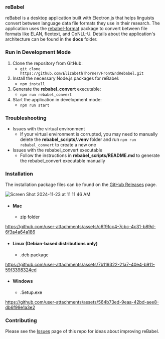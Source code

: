 ### reBabel

reBabel is a desktop application built with Electron.js that helps linguists convert between language data file formats they use in their research. The application uses the [rebabel-format](https://github.com/mr-martian/rebabel-format) package to convert between file formats like ELAN, flextext, and CoNLL-U. Details about the application's architecture can be found in the **docs** folder.

### Run in Development Mode
1. Clone the repository from GitHub:
    - `git clone https://github.com/ElizabethThorner/FrontEndRebabel.git`
2. Install the necessary Node.js packages for reBabel:
    - `npm install`
3. Generate the **rebabel_convert** executable:
    - `npm run rebabel_convert`
4. Start the application in development mode:
    - `npm run start`

### Troubleshooting
- Issues with the virtual environment
    - If your virtual environment is corrupted, you may need to manually delete the **rebabel_scripts/.venv** folder and run `npm run rebabel_convert` to create a new one
- Issues with the rebabel_convert executable
    - Follow the instructions in **rebabel_scripts/README.md** to generate the rebabel_convert executable manually

### Installation 

The installation package files can be found on the [GitHub Releases](https://github.com/ElizabethThorner/FrontEndRebabel/releases) page. 

![Screen Shot 2024-11-23 at 11 11 46 AM](https://github.com/user-attachments/assets/18742676-8500-4565-a03b-7c437ea27b58)

- #### Mac 
  - zip folder

https://github.com/user-attachments/assets/c6f9fcc4-7cbc-4c31-b89d-6f3a4a64a186

- #### Linux (Debian-based distributions only)
  - .deb package

https://github.com/user-attachments/assets/7b119322-21a7-40e4-b911-59f3398324ed

- #### Windows 
  - .Setup.exe

https://github.com/user-attachments/assets/564b73ed-9eaa-42bd-aee8-db6f99e1a3e2

### Contributing

Please see the [Issues](https://github.com/ElizabethThorner/FrontEndRebabel/issues) page of this repo for ideas about improving reBabel.
